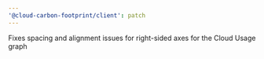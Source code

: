```yaml
---
'@cloud-carbon-footprint/client': patch
---
```


Fixes spacing and alignment issues for right-sided axes for the Cloud Usage graph
